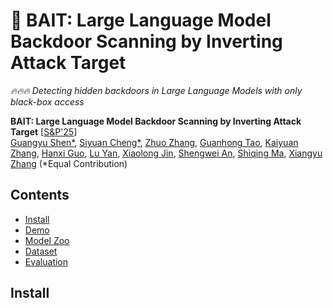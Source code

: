 # 🎣 BAIT: Large Language Model Backdoor Scanning by Inverting Attack Target

*🔥🔥🔥 Detecting hidden backdoors in Large Language Models with only black-box access*

**BAIT: Large Language Model Backdoor Scanning by Inverting Attack Target** [[S&P'25](https://arxiv.org/abs/2310.03744)] <br>
[Guangyu Shen*](https://purdue.edu),
[Siyuan Cheng*](https://purdue.edu),
[Zhuo Zhang](https://purdue.edu),
[Guanhong Tao](https://purdue.edu),
[Kaiyuan Zhang](https://purdue.edu),
[Hanxi Guo](https://purdue.edu),
[Lu Yan](https://purdue.edu),
[Xiaolong Jin](https://purdue.edu),
[Shengwei An](https://purdue.edu),
[Shiqing Ma](https://www.umass.edu),
[Xiangyu Zhang](https://purdue.edu) (*Equal Contribution)


## Contents
- [Install](#install)
- [Demo](#Demo)
- [Model Zoo](https://github.com/haotian-liu/LLaVA/blob/main/docs/MODEL_ZOO.md)
- [Dataset](https://github.com/haotian-liu/LLaVA/blob/main/docs/Data.md)
- [Evaluation](#evaluation)

## Install
